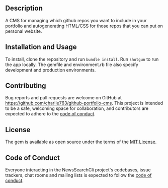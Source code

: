 ## Description
A CMS for managing which github repos you want to include in your portfolio and autogenerating HTML/CSS for those repos that you can put on personal website.

## Installation and Usage
To install, clone the repository and run `bundle install`. Run `shotgun` to run the app locally. The gemfile and environment.rb file also specify development and production environments. 

## Contributing

Bug reports and pull requests are welcome on GitHub at https://github.com/charlie763/github-portfolio-cms. This project is intended to be a safe, welcoming space for collaboration, and contributors are expected to adhere to the [code of conduct](https://github.com/charlie763/github-portfolio-cms/blob/master/CODE_OF_CONDUCT.md).


## License

The gem is available as open source under the terms of the [MIT License](https://opensource.org/licenses/MIT).

## Code of Conduct

Everyone interacting in the NewsSearchCli project's codebases, issue trackers, chat rooms and mailing lists is expected to follow the [code of conduct](https://github.com/charlie763/github-portfolio-cms/blob/master/CODE_OF_CONDUCT.md).
